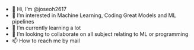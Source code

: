 - 👋 Hi, I’m @joseoh2617
- 👀 I’m interested in Machine Learning, Coding Great Models and ML pipelines
- 🌱 I’m currently learning a lot
- 💞️ I’m looking to collaborate on all subject relating to ML or programming
- 📫 How to reach me by mail

<!---
joseoh2617/joseoh2617 is a ✨ special ✨ repository because its `README.md` (this file) appears on your GitHub profile.
You can click the Preview link to take a look at your changes.
--->
